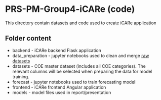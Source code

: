 # PRS-PM-Group4-iCARe (code)
This directory contain datasets and code used to create iCARe application 

## Folder content
* backend - iCARe backend Flask application
* data_preparation - jupyter notebooks used to clean and merge [raw datasets](https://nusu-my.sharepoint.com/:f:/g/personal/e0938628_u_nus_edu/EtS-kpicPdFHryNhP7c7bZ8BQrrXI4CwCJctN0jeEr8lHw)
* datasets - COE master dataset (includes all COE categories). The relevant columns will be selected when preparing the data for model training. 
* forecast - jupyter notebooks used to train forecasting model
* frontend - iCARe frontend Angular application
* models - model files used in report/presentation